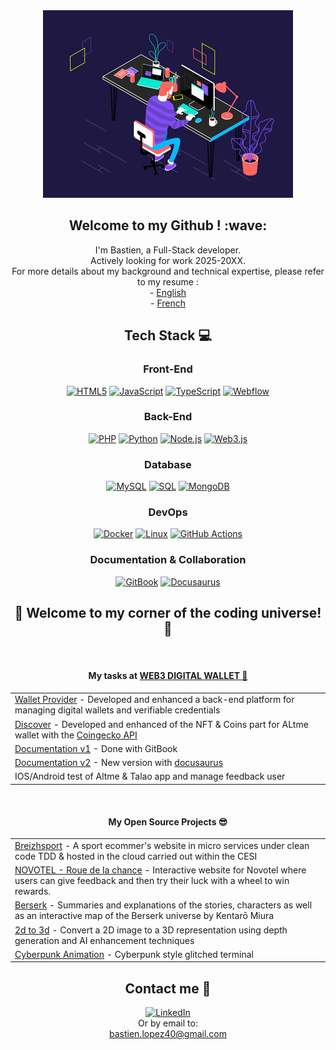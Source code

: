 <div align="center" style="pointer-events: none;">
    <img alt="Coding" width="400" height="300" src="dev_gif.gif">
</div>

<div align="center">
  <h2>Welcome to my Github ! :wave:</h2>
  I'm Bastien, a Full-Stack developer.<br />
  Actively looking for work 2025-20XX.<br />
  For more details about my background and technical expertise, please refer to my resume : <br />
    - <a href="https://github.com/BastienLopez/CV-resume/blob/main/CV_EN.md" target="_blank" >English</a> <br />
    - <a href="https://github.com/BastienLopez/CV-resume/blob/main/CV_FR.md" target="_blank">French</a>
  <br />

  

  <h2>Tech Stack 💻</h2>
  <div align="center">
  <!-- Front-End -->
  <h3>Front-End</h3>
  <a href="https://www.w3.org/MarkUp/"><img src="https://img.shields.io/badge/html5-%23E34F26.svg?style=flat&logo=html5&logoColor=white" alt="HTML5"></a>
  <a href="https://developer.mozilla.org/en-US/docs/Web/JavaScript"><img src="https://img.shields.io/badge/javascript-%23323330.svg?style=flat&logo=javascript&logoColor=%23F7DF1E" alt="JavaScript"></a>
  <a href="https://www.typescriptlang.org/"><img src="https://img.shields.io/badge/typescript-%23007ACC.svg?style=flat&logo=typescript&logoColor=white" alt="TypeScript"></a>
  <a href="https://www.webflow.com/"><img src="https://img.shields.io/badge/Webflow-4353FF?style=flat&logo=webflow&logoColor=white" alt="Webflow"></a>
  <br />

  <!-- Back-End -->
  <h3>Back-End</h3>
  <a href="https://www.php.net/"><img src="https://img.shields.io/badge/php-%23777BB4.svg?style=flat&logo=php&logoColor=white" alt="PHP"></a>
  <a href="https://www.python.org/"><img src="https://img.shields.io/badge/python-3670A0?style=flat&logo=python&logoColor=ffdd54" alt="Python"></a>
  <a href="https://nodejs.org/"><img src="https://img.shields.io/badge/node.js-6DA55F?style=flat&logo=node.js&logoColor=white" alt="Node.js"></a>
  <a href="https://web3js.readthedocs.io/"><img src="https://img.shields.io/badge/web3.js-F16822?style=flat&logo=web3.js&logoColor=white" alt="Web3.js"></a>
  <br />

  <!-- Database -->
  <h3>Database</h3>
  <a href="https://www.mysql.com/"><img src="https://img.shields.io/badge/mysql-%2300000f.svg?style=flat&logo=mysql&logoColor=white" alt="MySQL"></a>
  <a href="https://sql.sh/"><img src="https://img.shields.io/badge/SQL-%2300000f.svg?style=flat&logo=sql&logoColor=white" alt="SQL"></a>
  <a href="https://www.mongodb.com/fr-fr"><img src="https://img.shields.io/badge/mongoDB-%2300000f.svg?style=flat&logo=mongoDB&logoColor=green" alt="MongoDB"></a>
  <br />

  <!-- DevOps -->
  <h3>DevOps</h3>
  <a href="https://www.docker.com/"><img src="https://img.shields.io/badge/docker-blue?style=flat&logo=docker&logoColor=black" alt="Docker"></a>
  <a href="https://www.linux.org/"><img src="https://img.shields.io/badge/Linux-FCC624?style=flat&logo=linux&logoColor=black" alt="Linux"></a>
  <a href="https://github.com/features/actions"><img src="https://img.shields.io/badge/github_actions-grey?style=flat&logo=github&logoColor=black" alt="GitHub Actions"></a>
  <br />

  <!-- Documentation & Collaboration -->
  <h3>Documentation & Collaboration</h3>
  <a href="https://www.gitbook.com/"><img src="https://img.shields.io/badge/gitbook-blue?style=flat&logo=gitbook&logoColor=black" alt="GitBook"></a>
  <a href="https://docusaurus.io/"><img src="https://img.shields.io/badge/docusaurus-green_lime?style=flat&logo=docusaurus&logoColor=black" alt="Docusaurus"></a>
</div>


  
  <h2>🌟 Welcome to my corner of the coding universe! 🌟</h2><br />
    <h4 align="center">My tasks at <a href="https://github.com/TalaoDAO" target="_blank"> WEB3 DIGITAL WALLET 📝</a></h4>
    <div>
      <table align="center">
          <tr>
              <td><a href="https://github.com/TalaoDAO/wallet-provider">Wallet Provider</a> - Developed and enhanced a back-end platform for managing digital wallets and verifiable credentials
          </tr>
          <tr>
              <td><a href="https://github.com/TalaoDAO/DiscoverV2">Discover</a> - Developed and enhanced of the NFT & Coins part for ALtme wallet with the <a href="https://apiguide.coingecko.com/exclusive-endpoints/for-paid-plan-subscribers">Coingecko API</a></td>
          </tr>
          <tr>
              <td><a href="https://altme-documentation.gitbook.io/wallet-provider-documentation/">Documentation v1</a> - Done with GitBook</td>
          </tr>
          <tr>
              <td><a href="https://github.com/TalaoDAO/talao-documentation">Documentation v2</a> - New version with <a href="https://docusaurus.io/">docusaurus</td>
          </tr>
          <tr>
              <td>IOS/Android test of Altme & Talao app and manage feedback user</td>
          </tr>
      </table>
      <br />
      <h4 align="center">My Open Source Projects 😎</h4>
      <table align="center">
          <tr>
              <td><a href="https://github.com/BastienLopez/CESI_Superviser_dev_app">Breizhsport</a> - A sport ecommer's website in micro services under clean code TDD & hosted in the cloud carried out within the CESI</td>
          </tr>
          <tr>
              <td><a href="https://github.com/BastienLopez/NOVOTEL_Roue_de_la_chance">NOVOTEL - Roue de la chance</a> - Interactive website for Novotel where users can give feedback and then try their luck with a wheel to win rewards.</td>
          </tr>
          <tr>
              <td><a href="https://github.com/BastienLopez/Berserk">Berserk</a> - Summaries and explanations of the stories, characters as well as an interactive map of the Berserk universe by Kentarō Miura</td>
          </tr>
          <tr>
              <td><a href="https://github.com/BastienLopez/2d_to_3d">2d to 3d</a> - Convert a 2D image to a 3D representation using depth generation and AI enhancement techniques</td>
          </tr>
          <tr>
              <td><a href="https://github.com/BastienLopez/Cyberpunk-Project">Cyberpunk Animation</a> - Cyberpunk style glitched terminal</td>
          </tr>
      </table>
    <h2>Contact me 📩</h2>
    <a href="https://www.linkedin.com/in/bastien-lopez-185186208/">
      <img src="https://img.shields.io/badge/LinkedIn-%230077B5.svg?logo=linkedin&logoColor=white" alt="LinkedIn">
    </a> 
    <br>
    <a> Or by email to: <br> </a> 
    <a href="mailto:bastien.lopez40@gmail.com">bastien.lopez40@gmail.com</a>
    </div>
</div>
